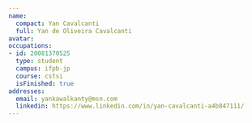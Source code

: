 ```yaml
---
name:
  compact: Yan Cavalcanti
  full: Yan de Oliveira Cavalcanti
avatar:
occupations:
- id: 20081370525
  type: student
  campus: ifpb-jp
  course: cstsi
  isFinished: true
addresses:
  email: yankawalkanty@msn.com
  linkedin: https://www.linkedin.com/in/yan-cavalcanti-a4b847111/
---
```


